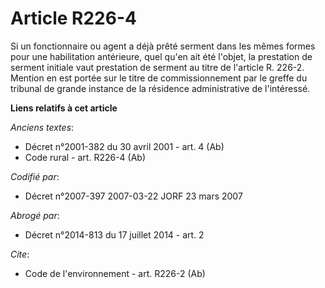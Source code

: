 # Article R226-4

Si un fonctionnaire ou agent a déjà prêté serment dans les mêmes formes pour une habilitation antérieure, quel qu'en ait été
l'objet, la prestation de serment initiale vaut prestation de serment au titre de l'article R. 226-2. Mention en est portée
sur le titre de commissionnement par le greffe du tribunal de grande instance de la résidence administrative de l'intéressé.

**Liens relatifs à cet article**

_Anciens textes_:

  - Décret n°2001-382 du 30 avril 2001 - art. 4 (Ab)
  - Code rural - art. R226-4 (Ab)

_Codifié par_:

  - Décret n°2007-397 2007-03-22 JORF 23 mars 2007

_Abrogé par_:

  - Décret n°2014-813 du 17 juillet 2014 - art. 2

_Cite_:

  - Code de l'environnement - art. R226-2 (Ab)
